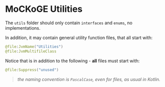 # MoCKoGE Utilities
The `utils` folder should only contain `interfaces` and `enums`, no implementations.

In addition, it may contain general utility function files, that all start with:
```kotlin
@file:JvmName("Utilities")
@file:JvmMultifileClass
```

Notice that is in addition to the following - **all** files must start with:
```kotlin
@file:Suppress("unused")
```

> *the naming convention is `PascalCase`, even for files, as usual in Kotlin.*